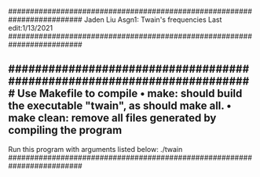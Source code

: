 #########################################################################
Jaden Liu
Asgn1: Twain's frequencies
Last edit:1/13/2021
#########################################################################



#########################################################################
Use Makefile to compile
• make: should build the executable "twain", as should make all.
• make clean: remove all files generated by compiling the program
------------------------------------------------------------------------
Run this program with arguments listed below:
./twain <inputfile> <outputfile>
#########################################################################